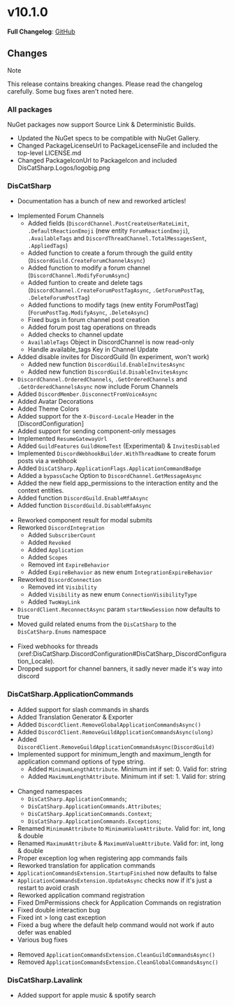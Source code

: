 # v10.1.0

**Full Changelog**: [GitHub](https://github.com/Aiko-IT-Systems/DisCatSharp/compare/10.0.0...v10.1.0)

## Changes

> [!NOTE]
 > This release contains breaking changes. Please read the changelog carefully.
 > Some bug fixes aren't noted here.

### All packages
NuGet packages now support Source Link & Deterministic Builds.
- Updated the NuGet specs to be compatible with NuGet Gallery.
- Changed PackageLicenseUrl to PackageLicenseFile and included the top-level LICENSE.md
- Changed PackageIconUrl to PackageIcon and included DisCatSharp.Logos/logobig.png


### DisCatSharp
- Documentation has a bunch of new and reworked articles!
<br></br>
- Implemented Forum Channels
	* Added fields (`DiscordChannel.PostCreateUserRateLimit`, `.DefaultReactionEmoji` (new entity `ForumReactionEmoji`), `.AvailableTags` and `DiscordThreadChannel.TotalMessagesSent`, `.AppliedTags`)
	* Added function to create a forum through the guild entity (`DiscordGuild.CreateForumChannelAsync`)
	* Added function to modify a forum channel (`DiscordChannel.ModifyForumAsync`)
	* Added funtion to create and delete tags (`DiscordChannel.CreateForumPostTagAsync`, `.GetForumPostTag`, `.DeleteForumPostTag`)
	* Added functions to modify tags (new entity ForumPostTag) (`ForumPostTag.ModifyAsync`, `.DeleteAsync`)
	* Fixed bugs in forum channel post creation
	* Added forum post tag operations on threads
	* Added checks to channel update
	* `AvailableTags` Object in DiscordChannel is now read-only
	* Handle available_tags Key in Channel Update
- Added disable invites for DiscordGuild (In experiment, won't work)
	* Added new function `DiscordGuild.EnableInvitesAsync`
	* Added new function `DiscordGuild.DisableInvitesAsync`
- `DiscordChannel.OrderedChannels`, `.GetOrderedChannels` and `.GetOrderedChannelsAsync` now include Forum Channels
- Added `DiscordMember.DisconnectFromVoiceAsync`
- Added Avatar Decorations
- Added Theme Colors
- Added support for the `X-Discord-Locale` Header in the [DiscordConfiguration]
- Added support for sending component-only messages
- Implemented `ResumeGatewayUrl`
- Added `GuildFeatures` `GuildHomeTest` (Experimental) & `InvitesDisabled`
- Implemented `DiscordWebhookBuilder.WithThreadName` to create forum posts via a webhook
- Added `DisCatSharp.ApplicationFlags.ApplicationCommandBadge`
- Added a `bypassCache` Option to `DiscordChannel.GetMessageAsync`
- Added the new field app_permissions to the interaction entity and the context entities.
- Added function `DiscordGuild.EnableMfaAsync`
- Added function `DiscordGuild.DisableMfaAsync`
<br></br>
- Reworked component result for modal submits
- Reworked `DiscordIntegration`
	* Added `SubscriberCount`
	* Added `Revoked`
	* Added `Application`
	* Added `Scopes`
	* Removed int `ExpireBehavior`
	* Added `ExpireBehavior` as new enum `IntegrationExpireBehavior`
- Reworked `DiscordConnection`
	* Removed int `Visibility`
	* Added `Visibility` as new enum `ConnectionVisibilityType`
	* Added `TwoWayLink`
- `DiscordClient.ReconnectAsync` param `startNewSession` now defaults to true
- Moved guild related enums from the `DisCatSharp` to the `DisCatSharp.Enums` namespace
<br></br>
- Fixed webhooks for threads
(xref:DisCatSharp.DiscordConfiguration#DisCatSharp_DiscordConfiguration_Locale).
- Dropped support for channel banners, it sadly never made it's way into discord

### DisCatSharp.ApplicationCommands
- Added support for slash commands in shards
- Added Translation Generator & Exporter
- Added `DiscordClient.RemoveGlobalApplicationCommandsAsync()`
- Added `DiscordClient.RemoveGuildApplicationCommandsAsync(ulong)`
- Added `DiscordClient.RemoveGuildApplicationCommandsAsync(DiscordGuild)`
- Implemented support for minimum_length and maximum_length for application command options of type string.
	- Added `MinimumLengthAttribute`. Minimum int if set: 0. Valid for: string
	- Added `MaximumLengthAttribute`. Minimum int if set: 1. Valid for: string
<br></br>
- Changed namespaces
	* `DisCatSharp.ApplicationCommands`;
	* `DisCatSharp.ApplicationCommands.Attributes`;
	* `DisCatSharp.ApplicationCommands.Context`;
	* `DisCatSharp.ApplicationCommands.Exceptions`;
- Renamed `MinimumAttribute` to `MinimumValueAttribute`. Valid for: int, long & double
- Renamed `MaximumAttribute` & `MaximumValueAttribute`. Valid for: int, long & double
- Proper exception log when registering app commands fails
- Reworked translation for application commands
- `ApplicationCommandsExtension.StartupFinished` now defaults to false
- `ApplicationCommandsExtension.UpdateAsync` checks now if it's just a restart to avoid crash
- Reworked application command registration
- Fixed DmPermissions check for Application Commands on registration
- Fixed double interaction bug
- Fixed int > long cast exception
- Fixed a bug where the default help command would not work if auto defer was enabled
- Various bug fixes
<br></br>
- Removed `ApplicationCommandsExtension.CleanGuildCommandsAsync()`
- Removed `ApplicationCommandsExtension.CleanGlobalCommandsAsync()`

### DisCatSharp.Lavalink
- Added support for apple music & spotify search

